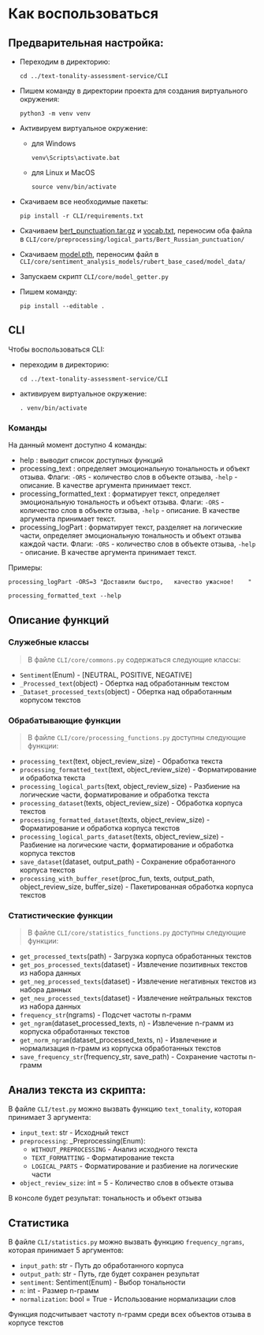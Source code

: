 # Как воспользоваться

## Предварительная настройка:

- Переходим в директорию:
    ```
    cd ../text-tonality-assessment-service/CLI
    ```

- Пишем команду в директории проекта для создания виртуального окружения:

    ```
    python3 -m venv venv 
    ```

- Активируем виртуальное окружение:

    - для Windows
        ```
        venv\Scripts\activate.bat
        ```
    - для Linux и MacOS
        ```
        source venv/bin/activate
        ```

- Скачиваем все необходимые пакеты:

    ```
    pip install -r CLI/requirements.txt
    ```

- Скачиваем [bert_punctuation.tar.gz](https://drive.google.com/file/d/1-1kCt3pn0CyRf-e_nBVyD1g3yK7mN1rc/view?usp=share_link) и [vocab.txt](https://drive.google.com/file/d/1wm6AnoX4aVVXmaWajj1bb5qDWp3Fjr3P/view?usp=share_link), переносим оба файла в `CLI/core/preprocessing/logical_parts/Bert_Russian_punctuation/`

- Скачиваем [model.pth](https://drive.google.com/file/d/1k-Bp7Obr7mPVdikzyYSkNwkJPYle-fyH/view?usp=share_link), переносим файл в `CLI/core/sentiment_analysis_models/rubert_base_cased/model_data/`

- Запускаем скрипт `CLI/core/model_getter.py`

- Пишем команду:
    ```
    pip install --editable .  
    ```

## CLI

Чтобы воспользоваться CLI:
- переходим в директорию: 

    ```
    cd ../text-tonality-assessment-service/CLI
    ```

- активируем виртуальное окружение:

    ```
    . venv/bin/activate
    ```

### Команды

На данный момент доступно 4 команды:
- help : выводит список доступных функций 
- processing_text : определяет эмоциональную тональность и объект отзыва. Флаги: `-ORS` - количество слов в объекте отзыва, `-help` - описание. В качестве аргумента принимает текст.
- processing_formatted_text : форматирует текст, определяет эмоциональную тональность и объект отзыва. Флаги: `-ORS` - количество слов в объекте отзыва, `-help` - описание. В качестве аргумента принимает текст.
- processing_logPart : форматирует текст, разделяет на логические части, определяет эмоциональную тональность и объект отзыва каждой части. Флаги: `-ORS` - количество слов в объекте отзыва, `-help` - описание. В качестве аргумента принимает текст.

Примеры:
```
processing_logPart -ORS=3 "Доставили быстро,   качество ужасное!	"
```
```
processing_formatted_text --help
```

## Описание функций

### Служебные классы

> В файле `CLI/core/commons.py` содержаться следующие классы:

- `Sentiment`(Enum) - [NEUTRAL, POSITIVE, NEGATIVE]
- `_Processed_text`(object) - Обертка над обработанным текстом
- `_Dataset_processed_texts`(object) - Обертка над обработанным корпусом текстов

### Обрабатывающие функции

> В файле `CLI/core/processing_functions.py` доступны следующие функции:

- `processing_text`(text, object_review_size) - Обработка текста
- `processing_formatted_text`(text, object_review_size) - Форматирование и обработка текста
- `processing_logical_parts`(text, object_review_size) - Разбиение на логические части, форматирование и обработка текста
- `processing_dataset`(texts, object_review_size) - Обработка корпуса текстов
- `processing_formatted_dataset`(texts, object_review_size) - Форматирование и обработка корпуса текстов
- `processing_logical_parts_dataset`(texts, object_review_size) - Разбиение на логические части, форматирование и обработка корпуса текстов
- `save_dataset`(dataset, output_path) - Сохранение обработанного корпуса текстов
- `processing_with_buffer_reset`(proc_fun, texts, output_path, object_review_size, buffer_size) - Пакетированная обработка корпуса текстов 

### Статистические функции

> В файле `CLI/core/statistics_functions.py` доступны следующие функции:

- `get_processed_texts`(path) - Загрузка корпуса обработанных текстов
- `get_pos_processed_texts`(dataset) - Извлечение позитивных текстов из набора данных
- `get_neg_processed_texts`(dataset) - Извлечение негативных текстов из набора данных
- `get_neu_processed_texts`(dataset) - Извлечение нейтральных текстов из набора данных
- `frequency_str`(ngrams) - Подсчет частоты n-грамм
- `get_ngram`(dataset_processed_texts, n) - Извлечение n-грамм из корпуска обработанных текстов
- `get_norm_ngram`(dataset_processed_texts, n) - Извлечение и нормализация n-грамм из корпуска обработанных текстов
- `save_frequency_str`(frequency_str, save_path) - Сохранение частоты n-грамм

## Анализ текста из скрипта:

В файле `CLI/test.py` можно вызвать функцию `text_tonality`, которая принимает 3 аргумента:

- `input_text`: str - Исходный текст
- `preprocessing`: _Preprocessing(Enum):
    - `WITHOUT_PREPROCESSING` - Анализ исходного текста
    - `TEXT_FORMATTING` - Форматирование текста
    - `LOGICAL_PARTS` - Форматирование и разбиение на логические части
- `object_review_size`: int = 5 - Количество слов в объекте отзыва

В консоле будет результат: тональность и объект отзыва 

## Статистика 

В файле `CLI/statistics.py` можно вызвать функцию `frequency_ngrams`, которая принимает 5 аргументов:

- `input_path`: str - Путь до обработанного корпуса
- `output_path`: str - Путь, где будет сохранен результат
- `sentiment`: Sentiment(Enum) - Выбор тональности
- `n`: int - Размер n-грамм
- `normalization`: bool = True - Использование нормализации слов

Функция подсчитывает частоту n-грамм среди всех объектов отзыва в корпусе текстов
